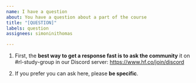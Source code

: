 ```yaml
---
name: I have a question
about: You have a question about a part of the course
title: "[QUESTION]"
labels: question
assignees: simoninithomas

---
```


1. First, the **best way to get a response fast is to ask the community** it on #rl-study-group in our Discord server: https://www.hf.co/join/discord

2. If you prefer you can ask here, please **be specific**.
